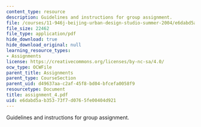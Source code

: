 ```yaml
---
content_type: resource
description: Guidelines and instructions for group assignment.
file: /courses/11-946j-beijing-urban-design-studio-summer-2004/e6dabd5ab35373f7d0765fe00404d921_assignment_4.pdf
file_size: 22462
file_type: application/pdf
hide_download: true
hide_download_original: null
learning_resource_types:
- Assignments
license: https://creativecommons.org/licenses/by-nc-sa/4.0/
ocw_type: OCWFile
parent_title: Assignments
parent_type: CourseSection
parent_uid: d49637aa-c2af-45f8-bd04-bfcefa0058f9
resourcetype: Document
title: assignment_4.pdf
uid: e6dabd5a-b353-73f7-d076-5fe00404d921
---
```

Guidelines and instructions for group assignment.